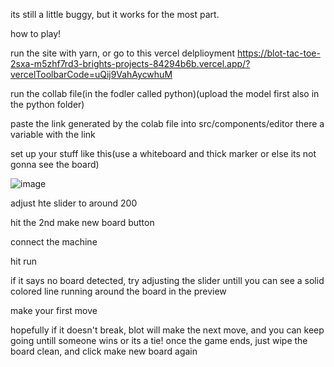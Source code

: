 its still a little buggy, but it works for the most part. 

how to play!

run the site with yarn, or go to this vercel delplioyment https://blot-tac-toe-2sxa-m5zhf7rd3-brights-projects-84294b6b.vercel.app/?vercelToolbarCode=uQij9VahAycwhuM

run the collab file(in the fodler called python)(upload the model first also in the python folder)

paste the link generated by the colab file into src/components/editor there a variable with the link

set up your stuff like this(use a whiteboard and thick marker or else its not gonna see the board)

![image](https://github.com/user-attachments/assets/59ccebe5-2f63-42bc-b021-771c242bd66e)

adjust hte slider to around 200

hit the 2nd make new board button

connect the machine

hit run

if it says no board detected, try adjusting the slider untill you can see a solid colored line running around the board in the preview

make your first move

hopefully if it doesn't break, blot will make the next move, and you can keep going untill someone wins or its a tie! once the game ends, just wipe the board clean, and click make new board again


